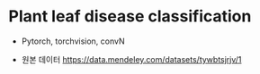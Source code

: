# Plant leaf disease classification
- Pytorch,  torchvision, convN

- 원본 데이터 https://data.mendeley.com/datasets/tywbtsjrjv/1